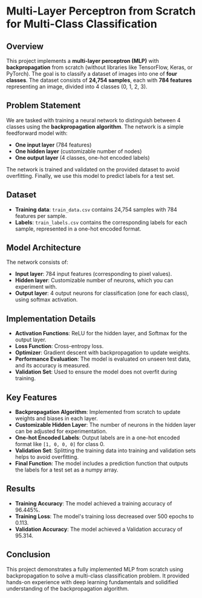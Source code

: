 # Multi-Layer Perceptron from Scratch for Multi-Class Classification

## Overview

This project implements a **multi-layer perceptron (MLP)** with **backpropagation** from scratch (without libraries like TensorFlow, Keras, or PyTorch). The goal is to classify a dataset of images into one of **four classes**. The dataset consists of **24,754 samples**, each with **784 features** representing an image, divided into 4 classes (0, 1, 2, 3).

## Problem Statement

We are tasked with training a neural network to distinguish between 4 classes using the **backpropagation algorithm**. The network is a simple feedforward model with:

- **One input layer** (784 features)
- **One hidden layer** (customizable number of nodes)
- **One output layer** (4 classes, one-hot encoded labels)

The network is trained and validated on the provided dataset to avoid overfitting. Finally, we use this model to predict labels for a test set.

## Dataset

- **Training data**: `train_data.csv` contains 24,754 samples with 784 features per sample.
- **Labels**: `train_labels.csv` contains the corresponding labels for each sample, represented in a one-hot encoded format.

## Model Architecture

The network consists of:
- **Input layer**: 784 input features (corresponding to pixel values).
- **Hidden layer**: Customizable number of neurons, which you can experiment with.
- **Output layer**: 4 output neurons for classification (one for each class), using softmax activation.

## Implementation Details

- **Activation Functions**: ReLU for the hidden layer, and Softmax for the output layer.
- **Loss Function**: Cross-entropy loss.
- **Optimizer**: Gradient descent with backpropagation to update weights.
- **Performance Evaluation**: The model is evaluated on unseen test data, and its accuracy is measured.
- **Validation Set**: Used to ensure the model does not overfit during training.

## Key Features

- **Backpropagation Algorithm**: Implemented from scratch to update weights and biases in each layer.
- **Customizable Hidden Layer**: The number of neurons in the hidden layer can be adjusted for experimentation.
- **One-hot Encoded Labels**: Output labels are in a one-hot encoded format like `[1, 0, 0, 0]` for class 0.
- **Validation Set**: Splitting the training data into training and validation sets helps to avoid overfitting.
- **Final Function**: The model includes a prediction function that outputs the labels for a test set as a numpy array.

## Results
- **Training Accuracy**: The model achieved a training accuracy of 96.445%.
- **Training Loss**: The model's training loss decreased over 500 epochs to 0.113.
- **Validation Accuracy**: The model achieved a Validation accuracy of 95.314.
## Conclusion
This project demonstrates a fully implemented MLP from scratch using backpropagation to solve a multi-class classification problem. It provided hands-on experience with deep learning fundamentals and solidified understanding of the backpropagation algorithm.
